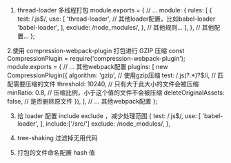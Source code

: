 1. thread-loader 多线程打包
    module.exports = {
    // ...
    module: {
        rules: [
        {
            test: /\.js$/,
            use: [
            'thread-loader',
            // 其他loader配置，比如babel-loader
            'babel-loader',
            ],
            exclude: /node_modules/,
        },
        // 其他规则...
        ],
    },
    // 其他配置...
    };

2.使用 compression-webpack-plugin 打包进行 GZIP 压缩
    const CompressionPlugin = require('compression-webpack-plugin');
    module.exports = {
    // ... 其他webpack配置
    plugins: [
        new CompressionPlugin({
        algorithm: 'gzip', // 使用gzip压缩
        test: /\.js(\?.*)?$/i, // 匹配需要压缩的文件
        threshold: 10240, // 只有大于此大小的文件会被压缩
        minRatio: 0.8, // 压缩比例，小于这个值的文件不会被压缩
        deleteOriginalAssets: false, // 是否删除原文件
        }),
    ],
    // ... 其他webpack配置
    };

3. 给 loader 配置 include exclude ，减少处理范围
    {
        test: /\.js$/,
        use: [
        'babel-loader',
        ],
        include:['/src/']
        exclude: /node_modules/,
    },

4. tree-shaking 过滤掉无用代码
    
5. 打包的文件命名配置 hash 值